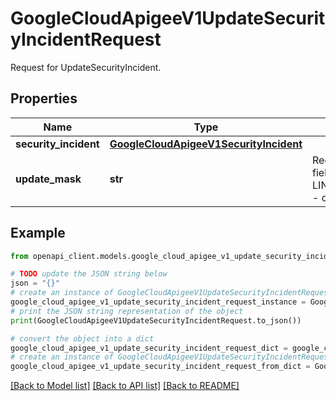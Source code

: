 # GoogleCloudApigeeV1UpdateSecurityIncidentRequest

Request for UpdateSecurityIncident.

## Properties

Name | Type | Description | Notes
------------ | ------------- | ------------- | -------------
**security_incident** | [**GoogleCloudApigeeV1SecurityIncident**](GoogleCloudApigeeV1SecurityIncident.md) |  | [optional] 
**update_mask** | **str** | Required. The list of fields to update. Allowed fields are: LINT.IfChange(allowed_update_fields_comment) - observability LINT.ThenChange() | [optional] 

## Example

```python
from openapi_client.models.google_cloud_apigee_v1_update_security_incident_request import GoogleCloudApigeeV1UpdateSecurityIncidentRequest

# TODO update the JSON string below
json = "{}"
# create an instance of GoogleCloudApigeeV1UpdateSecurityIncidentRequest from a JSON string
google_cloud_apigee_v1_update_security_incident_request_instance = GoogleCloudApigeeV1UpdateSecurityIncidentRequest.from_json(json)
# print the JSON string representation of the object
print(GoogleCloudApigeeV1UpdateSecurityIncidentRequest.to_json())

# convert the object into a dict
google_cloud_apigee_v1_update_security_incident_request_dict = google_cloud_apigee_v1_update_security_incident_request_instance.to_dict()
# create an instance of GoogleCloudApigeeV1UpdateSecurityIncidentRequest from a dict
google_cloud_apigee_v1_update_security_incident_request_from_dict = GoogleCloudApigeeV1UpdateSecurityIncidentRequest.from_dict(google_cloud_apigee_v1_update_security_incident_request_dict)
```
[[Back to Model list]](../README.md#documentation-for-models) [[Back to API list]](../README.md#documentation-for-api-endpoints) [[Back to README]](../README.md)


